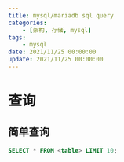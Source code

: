 ```yaml
---
title: mysql/mariadb sql query
categories: 
	- [架构, 存储, mysql]
tags:
	- mysql
date: 2021/11/25 00:00:00
update: 2021/11/25 00:00:00
---
```


# 查询

## 简单查询

```sql
SELECT * FROM <table> LIMIT 10;
```

